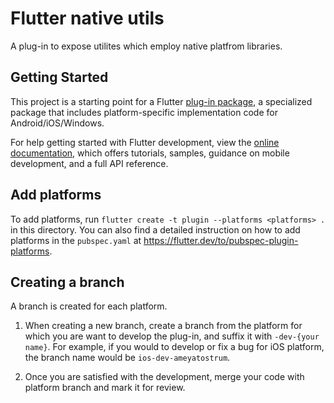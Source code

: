 # Flutter native utils

A plug-in to expose utilites which employ native platfrom libraries.

## Getting Started

This project is a starting point for a Flutter
[plug-in package](https://flutter.dev/to/develop-plugins),
a specialized package that includes platform-specific implementation code for
Android/iOS/Windows.

For help getting started with Flutter development, view the
[online documentation](https://docs.flutter.dev), which offers tutorials,
samples, guidance on mobile development, and a full API reference.

## Add platforms

To add platforms, run `flutter create -t plugin --platforms <platforms> .` in this directory.
You can also find a detailed instruction on how to add platforms in the `pubspec.yaml` at https://flutter.dev/to/pubspec-plugin-platforms.

## Creating a branch
A branch is created for each platform. 
1. When creating a new branch, create a branch from the platform for which you are want to develop the plug-in, and suffix it with `-dev-{your name}`.
For example, if you would to develop or fix a bug for iOS platform, the branch name would be `ios-dev-ameyatostrum`.

2. Once you are satisfied with the development, merge your code with platform branch and mark it for review.

